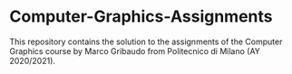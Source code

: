 # Computer-Graphics-Assignments
This repository contains the solution to the assignments of the Computer Graphics course by Marco Gribaudo from Politecnico di Milano (AY 2020/2021).
